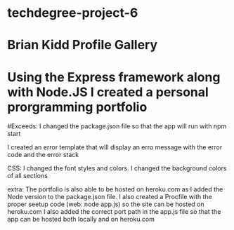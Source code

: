 # techdegree-project-6
# Brian Kidd Profile Gallery
# Using the Express framework along with Node.JS I created a personal prorgramming portfolio
#Exceeds:
I changed the package.json file so that the app will run with npm start

I created an error template that will display an erro message with the error code and the error stack

CSS: I changed the font styles and colors. I changed the background colors of all sections 

extra: The portfolio is also able to be hosted on heroku.com as I added the Node version to the package.json file. I also created a Procfile with the proper seetup code (web: node app.js) so the site can be hosted on heroku.com
I also added the correct port path in the app.js file so that the app can be hosted both locally and on heroku.com

